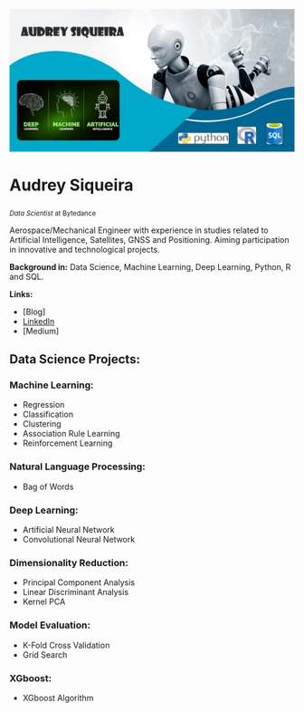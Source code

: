 <p align="center">
  <img src="banner1.jpg" >
</p>

# Audrey Siqueira
<sub>*Data Scientist* at Bytedance </sub>

Aerospace/Mechanical Engineer with experience in studies related to Artificial Intelligence, Satellites, GNSS and Positioning.
Aiming participation in innovative and technological projects. 

**Background in:** Data Science, Machine Learning, Deep Learning, Python, R and SQL. 
 
 **Links:**
* [Blog]
* [LinkedIn](https://www.linkedin.com/in/audrey-siqueira-b5341ba3/)
* [Medium]


## Data Science Projects:

### Machine Learning:
* Regression
* Classification
* Clustering
* Association Rule Learning
* Reinforcement Learning

### Natural Language Processing:
* Bag of Words

### Deep Learning:
* Artificial Neural Network
* Convolutional Neural Network

### Dimensionality Reduction:
* Principal Component Analysis
* Linear Discriminant Analysis
* Kernel PCA

### Model Evaluation:
* K-Fold Cross Validation
* Grid Search

### XGboost:
* XGboost Algorithm

